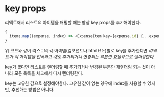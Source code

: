 # key props

리액트에서 리스트의 아이템을 매핑할 때는 항상 key props를 추가해야한다.

```javascript
{
  items.map((expense, index) => <ExpenseItem key={expense.id} {...expense} />);
}
```

위 코드와 같이 리스트의 각 아이템(컴포넌트나 html요소)별로 key를 추가한다면 _리액트가 각 아이템을 인식하고 새로 추가되거나 변경되는 부분만 효율적으로 렌더링한다._

key가 없다면 리스트를 렌더링할 때 추가되거나 변경된 부분만 재렌더링 되는 것이 아니라 모든 목록을 체크해서 다시 렌더링한다.

key는 고유한 값으로 설정해야한다. 고유한 값이 없는 경우에 index를 사용할 수 있지만, 추천하는 방법은 아니다.
